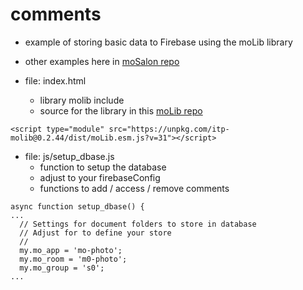 # comments

- example of storing basic data to Firebase using the moLib library
- other examples here in [moSalon repo](https://github.com/molab-itp/moSalon)

- file: index.html
  - library molib include
  - source for the library in this [moLib repo](https://github.com/molab-itp/moLib)

```
<script type="module" src="https://unpkg.com/itp-molib@0.2.44/dist/moLib.esm.js?v=31"></script>
```

- file: js/setup_dbase.js
  - function to setup the database
  - adjust to your firebaseConfig
  - functions to add / access / remove comments

```
async function setup_dbase() {
...
  // Settings for document folders to store in database
  // Adjust for to define your store
  //
  my.mo_app = 'mo-photo';
  my.mo_room = 'm0-photo';
  my.mo_group = 's0';
...
```

